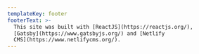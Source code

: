```yaml
---
templateKey: footer
footerText: >-
  This site was built with [ReactJS](https://reactjs.org/),
  [Gatsby](https://www.gatsbyjs.org/) and [Netlify
  CMS](https://www.netlifycms.org/).
---
```


